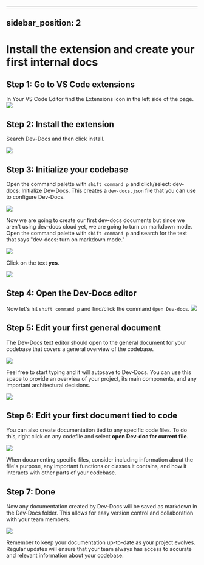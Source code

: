 

  ---
sidebar_position: 2
---

# Install the extension and create your first internal docs


## Step 1: Go to VS Code extensions

In Your VS Code Editor find the Extensions icon in the left side of the page.
![](/img/install_the_vscode_extension/step_2.png)


## Step 2: Install the extension

Search Dev-Docs and then click install.

![](/img/install_the_vscode_extension/step_4.png)

## Step 3: Initialize your codebase

Open the command palette with `shift command p` and click/select: dev-docs: Initialize Dev-Docs. This creates a `dev-docs.json` file that you can use to configure Dev-Docs.

![](/img/install_the_vscode_extension/step_5.png)


Now we are going to create our first dev-docs documents but since we aren't using dev-docs cloud yet, we are going to turn on markdown mode. Open the command palette with `shift command p` and search for the text that says "dev-docs: turn on markdown mode."

![](/img/install_the_vscode_extension/step_7.png)

Click on the text **yes**.

![](/img/install_the_vscode_extension/step_8.png)

## Step 4: Open the Dev-Docs editor

Now let's hit `shift command p` and find/click the command <code>Open Dev-docs</code>.
![](/img/install_the_vscode_extension/step_9.png)

## Step 5: Edit your first general document

The Dev-Docs text editor should open to the general document for your codebase that covers a general overview of the codebase.

![](/img/install_the_vscode_extension/step_10.png)

Feel free to start typing and it will autosave to Dev-Docs. You can use this space to provide an overview of your project, its main components, and any important architectural decisions.

![](/img/install_the_vscode_extension/step_11.png)

## Step 6: Edit your first document tied to code

You can also create documentation tied to any specific code files. To do this, right click on any codefile and select **open Dev-doc for current file**.

![](/img/install_the_vscode_extension/step_14.png)

When documenting specific files, consider including information about the file's purpose, any important functions or classes it contains, and how it interacts with other parts of your codebase.

## Step 7: Done

Now any documentation created by Dev-Docs will be saved as markdown in the Dev-Docs folder. This allows for easy version control and collaboration with your team members.

![](/img/install_the_vscode_extension/step_19.png)

Remember to keep your documentation up-to-date as your project evolves. Regular updates will ensure that your team always has access to accurate and relevant information about your codebase.

  